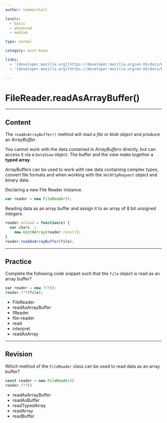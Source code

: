 ```yaml
---
author: tommarshall

levels:
  - basic
  - advanced
  - medium

type: normal

category: must-know

links:
  - '[developer.mozilla.org](https://developer.mozilla.org/en-US/docs/Web/API/FileReader/readAsArrayBuffer){website}'
  - '[developer.mozilla.org](https://developer.mozilla.org/en-US/docs/Web/JavaScript/Typed_arrays){website}'

---
```

# FileReader.readAsArrayBuffer()

---
## Content

The `readAsArrayBuffer()` method will read a *file* or *blob* object and produce an *ArrayBuffer*.

You cannot work with the data contained in *ArrayBuffers* directly, but can access it via a `DataView` object. The buffer and the view make together a **typed array**.

ArrayBuffers can be used to work with raw data containing complex types, convert file formats and when working with the `XmlHttpRequest` object and binary data.

Declaring a new File Reader instance.

```javascript
var reader = new FileReader();
```

Reading data as an array buffer and assign it to an array of 8 bit unsigned integers.

```javascript
reader.onload = function(e) {
  var chars  =
    new Uint8Array(reader.result);
}
reader.readAsArrayBuffer(file);
```

---
## Practice

Complete the following code snippet such that the `file` object is read as an array buffer?

```javascript
var reader = new ???();
reader.???(file);
```

* FileReader
* readAsArrayBuffer
* fReader
* file-reader
* read
* interpret
* readAsArray

---
## Revision

Which method of the `FileReader` class can be used to read data as an array buffer?

```javascript
const reader = new FileReader()
reader.???()
```

* readAsArrayBuffer
* readAsBuffer
* readTypedArray
* readArray
* readBuffer

 
